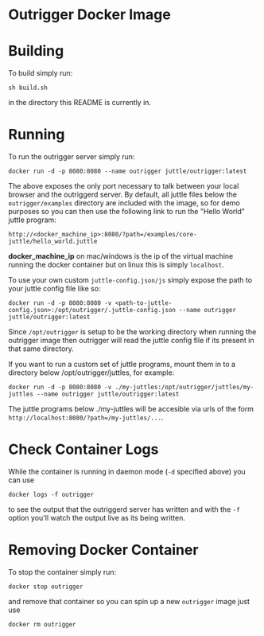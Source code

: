 # Outrigger Docker Image

# Building

To build simply run:

```
sh build.sh
```

in the directory this README is currently in.

# Running

To run the outrigger server simply run:

```
docker run -d -p 8080:8080 --name outrigger juttle/outrigger:latest
```

The above exposes the only port necessary to talk between your local
browser and the outriggerd server. By default, all juttle files below
the ``outrigger/examples`` directory are included with the image, so
for demo purposes so you can then use the following link to run the
"Hello World" juttle program:

```
http://<docker_machine_ip>:8080/?path=/examples/core-juttle/hello_world.juttle
```

**docker_machine_ip** on mac/windows is the ip of the virtual machine running
the docker container but on linux this is simply `localhost`.

To use your own custom `juttle-config.json/js` simply expose the path to your
juttle config file like so:

```
docker run -d -p 8080:8080 -v <path-to-juttle-config.json>:/opt/outrigger/.juttle-config.json --name outrigger juttle/outrigger:latest
```

Since `/opt/outrigger` is setup to be the working directory when running the
outrigger image then outrigger will read the juttle config file if its present
in that same directory.

If you want to run a custom set of juttle programs, mount them in to a directory below /opt/outrigger/juttles, for example:

```
docker run -d -p 8080:8080 -v ./my-juttles:/opt/outrigger/juttles/my-juttles --name outrigger juttle/outrigger:latest
```

The juttle programs below ./my-juttles will be accesible via urls of the form ``http://localhost:8080/?path=/my-juttles/...``.

# Check Container Logs

While the container is running in daemon mode (`-d` specified above) you can use

```
docker logs -f outrigger
```

to see the output that the outriggerd server has written and with the `-f`
option you'll watch the output live as its being written.

# Removing Docker Container

To stop the container simply run:

```
docker stop outrigger
```

and remove that container so you can spin up a new `outrigger` image just use

```
docker rm outrigger
```
